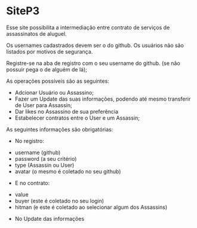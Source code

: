 # SiteP3

Esse site possibilita a intermediação entre contrato de serviços de assassinatos de aluguel.

Os usernames cadastrados devem ser o do github.
Os usuários não são listados por motivos de segurança.

Registre-se na aba de registro com o seu username do github. (se não possuir pega o de alguém de lá);

As operações possíveis são as seguintes:

- Adcionar Usuário ou Assassino;
- Fazer um Update das suas informações, podendo até mesmo transferir de User para Assassin;
- Dar likes no Assassino de sua preferência
- Estabelecer contratos entre o User e um Assassin;

As seguintes informações são obrigatórias:

* No registro:

- username (github)
- password (a seu critério)
- type (Assassin ou User)
- avatar (o mesmo é coletado no seu github)

* E no contrato:

- value
- buyer (este é coletado no seu login)
- hitman (e este é coletado ao selecionar algum dos Assassins)

* No Update das informações
